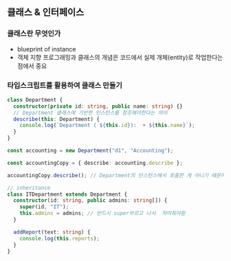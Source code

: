 ## 클래스 & 인터페이스

### 클래스란 무엇인가

- blueprint of instance
- 객체 지향 프로그래밍과 클래스의 개념은 코드에서 실제 개체(entity)로 작업한다는 점에서 중요

### 타입스크립트를 활용하여 클래스 만들기

```ts
class Department {
  constructor(private id: string, public name: string) {}
  // Department 클래스에 기반한 인스턴스를 참조해야한다는 의미
  describe(this: Department) {
    console.log(`Department ( ${this.id}):  + ${this.name}`);
  }
}

const accounting = new Department("d1", "Accounting");

const accountingCopy = { describe: accounting.describe };

accountingCopy.describe(); // Department의 인스턴스에서 호출한 게 아니기 때문에 에러가 뜬다. ( this는 이 경우 Department 타입의 객체를 참조하지 않음)

// inheritance
class ITDepartment extends Department {
  constructor(id: string, public admins: string[]) {
    super(id, "IT");
    this.admins = admins; // 반드시 super부르고 나서  적어줘야함
  }

  addReport(text: string) {
    console.log(this.reports);
  }
}
```
